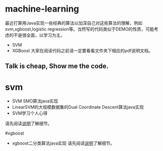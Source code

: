 
# machine-learning

最近打算用Java实现一些经典的算法以加深自己对这些算法的理解，例如svm,xgboost,logistic regression等。当然写的代码类似于DEMO的性质，可能考虑的不是很全面，以学习为主。
- SVM 
- XGBoost
大家在阅读代码之前请一定要看看文件夹下相应的pdf说明文档。
## Talk is cheap, Show me the code.
# svm

- SVM SMO算法java实现
- LinearSVM的大规模数据集的Dual Coordinate Descent算法java实现
- SVM学习个人心得

请先阅读[说明](https://github.com/wangjialin114/machine-learning/blob/master/svm/svm.pdf)了解细节。

#xgboost

- xgboost二分类算法java实现
请先阅读[说明](https://github.com/wangjialin114/machine-learning/blob/master/xgboost/XGBoost.pdf)了解细节。
